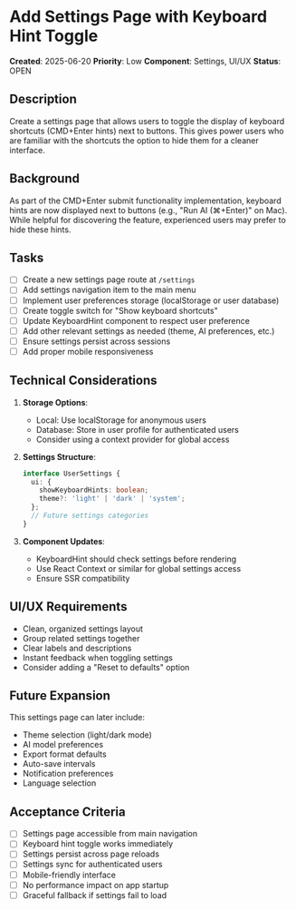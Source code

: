 # Add Settings Page with Keyboard Hint Toggle

**Created**: 2025-06-20
**Priority**: Low
**Component**: Settings, UI/UX
**Status**: OPEN

## Description

Create a settings page that allows users to toggle the display of keyboard shortcuts (CMD+Enter hints) next to buttons. This gives power users who are familiar with the shortcuts the option to hide them for a cleaner interface.

## Background

As part of the CMD+Enter submit functionality implementation, keyboard hints are now displayed next to buttons (e.g., "Run AI (⌘+Enter)" on Mac). While helpful for discovering the feature, experienced users may prefer to hide these hints.

## Tasks

- [ ] Create a new settings page route at `/settings`
- [ ] Add settings navigation item to the main menu
- [ ] Implement user preferences storage (localStorage or user database)
- [ ] Create toggle switch for "Show keyboard shortcuts"
- [ ] Update KeyboardHint component to respect user preference
- [ ] Add other relevant settings as needed (theme, AI preferences, etc.)
- [ ] Ensure settings persist across sessions
- [ ] Add proper mobile responsiveness

## Technical Considerations

1. **Storage Options**:
   - Local: Use localStorage for anonymous users
   - Database: Store in user profile for authenticated users
   - Consider using a context provider for global access

2. **Settings Structure**:
   ```typescript
   interface UserSettings {
     ui: {
       showKeyboardHints: boolean;
       theme?: 'light' | 'dark' | 'system';
     };
     // Future settings categories
   }
   ```

3. **Component Updates**:
   - KeyboardHint should check settings before rendering
   - Use React Context or similar for global settings access
   - Ensure SSR compatibility

## UI/UX Requirements

- Clean, organized settings layout
- Group related settings together
- Clear labels and descriptions
- Instant feedback when toggling settings
- Consider adding a "Reset to defaults" option

## Future Expansion

This settings page can later include:
- Theme selection (light/dark mode)
- AI model preferences
- Export format defaults
- Auto-save intervals
- Notification preferences
- Language selection

## Acceptance Criteria

- [ ] Settings page accessible from main navigation
- [ ] Keyboard hint toggle works immediately
- [ ] Settings persist across page reloads
- [ ] Settings sync for authenticated users
- [ ] Mobile-friendly interface
- [ ] No performance impact on app startup
- [ ] Graceful fallback if settings fail to load